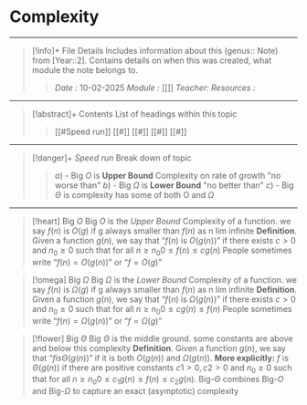 # Complexity
---
> [!info]+ File Details
> Includes information about this (genus:: Note) from [Year::2]. Contains details on when this was created, what module the note belongs to.
> > *Date :*  10-02-2025
> > *Module :* [[]]
> > *Teacher*: 
> > *Resources :*

---
> [!abstract]+ Contents
> List of headings within this topic
> > [[#Speed run]]
> [[#]]
> [[#]]
> [[#]]
> [[#]]

--- 
> [!danger]+ *Speed run*
> Break down of topic 
> > $a)$ -  Big $O$ is **Upper Bound** Complexity on rate of growth "no worse than"
> $b)$ - Big $\Omega$ is  **Lower Bound** "no better than"
> $c)$ - Big $\Theta$ is complexity has some of both O and $\Omega$

---
> [!heart] Big $O$
>  Big $O$ is the *Upper Bound* Complexity of a function. we say $f(n)$ is $O(g)$ if g always smaller than $f(n)$ as n lim infinite
>  **Definition**. Given a function $g(n)$, we say that “$f(n)$ is $O(g(n))$” if there exists $c > 0$ and $n_0 ≥ 0$ such that for all $n ≥ n_0 0 ≤f(n) ≤ cg(n)$ People sometimes write “$f(n) = O(g(n))$” or “$f = O(g)$”


> [!omega] Big $\Omega$
>  Big $\Omega$ is the *Lower Bound* Complexity of a function. we say $f(n)$ is $\Omega(g)$ if g always smaller than $f(n)$ as n lim infinite
>  **Definition**. Given a function $g(n)$, we say that “$f(n)$ is $\Omega(g(n))$” if there exists $c > 0$ and $n_0 ≥ 0$ such that for all $n ≥ n_0 0 ≤ cg(n) ≤f(n)$ People sometimes write “$f(n) = \Omega(g(n))$” or “$f = \Omega(g)$”


> [!flower] Big $\Theta$
>  Big $\Theta$ is the middle ground. some constants are above and below this complexity
>  **Definition**. Given a function $g(n)$, we say that “$f is Θ(g(n))$” if it is both $O(g(n))$ and $Ω(g(n))$.
>  **More explicitly:** $f$ is $Θ(g(n))$ if there are positive constants $c1 > 0, c2 > 0$ and $n_0 ≥ 0$ such that for all $n ≥ n_0 0 ≤c_1g(n) ≤ f(n) ≤ c_2g(n)$. Big-$Θ$ combines Big-$O$ and Big-$Ω$ to capture an exact (asymptotic) complexity
